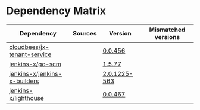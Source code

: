 # Dependency Matrix

Dependency | Sources | Version | Mismatched versions
---------- | ------- | ------- | -------------------
[cloudbees/jx-tenant-service](https://github.com/cloudbees/jx-tenant-service) |  | [0.0.456](https://github.com/cloudbees/jx-tenant-service/releases/tag/v0.0.456) | 
[jenkins-x/go-scm](https://github.com/jenkins-x/go-scm) |  | [1.5.77]() | 
[jenkins-x/jenkins-x-builders](https://github.com/jenkins-x/jenkins-x-builders) |  | [2.0.1225-563]() | 
[jenkins-x/lighthouse](https://github.com/jenkins-x/lighthouse) |  | [0.0.467]() | 
